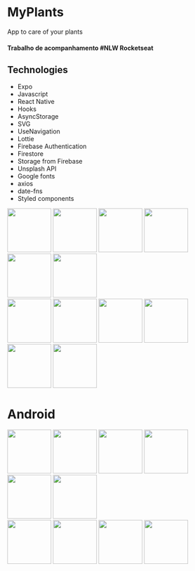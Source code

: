 # MyPlants
App to care of your plants
<html>
  <div>
    <h4>Trabalho de acompanhamento #NLW Rocketseat</h4>
    <div>
      <h2>Technologies</h2>
      <ul>
        <li>Expo</li>
        <li>Javascript</li>
        <li>React Native</li>
        <li>Hooks</li>
        <li>AsyncStorage</li>
        <li>SVG</li>
        <li>UseNavigation</li>
        <li>Lottie</li>
        <li>Firebase Authentication</li>
        <li>Firestore</li>
        <li>Storage from Firebase</li>
        <li>Unsplash API</li>
        <li>Google fonts</li>
        <li>axios</li>
        <li>date-fns</li>
        <li>Styled components</li>
      </ul>
    </div>
  </div>
<div class="row">
  <div class="column">
    <img src="https://user-images.githubusercontent.com/5294488/133345495-033a36d1-56ea-4a39-ad2c-04da24325c29.PNG" width="100">
    <img src="https://user-images.githubusercontent.com/5294488/133345759-0b1fcdf5-e313-4c75-a2f4-ccc4d65d785f.PNG" width="100">
    <img src="https://user-images.githubusercontent.com/5294488/133345785-3bb80b6d-1917-4a87-a78e-cbc2c7a9af64.PNG" width="100">
    <img src="https://user-images.githubusercontent.com/5294488/133345910-1f88c46d-ae67-4f37-a73e-373db39c3bce.PNG" width="100">
    <img src="https://user-images.githubusercontent.com/5294488/133346020-9485339b-4137-4534-bbbf-51248b3c8fab.PNG" width="100">
    <img src="https://user-images.githubusercontent.com/5294488/133346072-6b1023ac-4460-4fd1-a229-90dec1e6f5ea.PNG" width="100">
  </div>
  <div class="column">
    <img src="https://user-images.githubusercontent.com/5294488/133346145-8951789b-5e81-418a-b3a8-a076f13fda52.PNG" width="100">
    <img src="https://user-images.githubusercontent.com/5294488/133346226-10ccaf07-d630-469b-9bf3-93f89d9f2600.PNG" width="100">
    <img src="https://user-images.githubusercontent.com/5294488/133346285-6090c3ae-0265-4558-a6c9-cd727c02a399.PNG" width="100">
    <img src="https://user-images.githubusercontent.com/5294488/133346332-6953d461-7965-45f4-8d27-9728568a164b.PNG" width="100">
    <img src="https://user-images.githubusercontent.com/5294488/133346413-44319b29-7f65-4daf-b29d-40447256a7ec.PNG" width="100">
    <img src="https://user-images.githubusercontent.com/5294488/133346463-066d49cf-c0f6-479e-9372-c7489203c292.PNG" width="100">
  </div>
  <h1>Android</h1>
  <div class="column">
    <img src="https://user-images.githubusercontent.com/5294488/133347385-741c82a6-548b-4291-ba64-34f9723d1dd4.jpg" width="100">
    <img src="https://user-images.githubusercontent.com/5294488/133347552-10524be8-fca0-480a-9e4f-5bd5edcc1686.jpg" width="100">
    <img src="https://user-images.githubusercontent.com/5294488/133347610-e537fb18-b997-4515-acd0-5495da822df0.jpg" width="100">
    <img src="https://user-images.githubusercontent.com/5294488/133347678-a8b8d5fc-ab84-46fb-b52c-4b6c671c97f6.jpg" width="100">
    <img src="https://user-images.githubusercontent.com/5294488/133347750-5fb2fb41-9213-4627-941d-82b1a96fab7e.jpg" width="100">
    <img src="https://user-images.githubusercontent.com/5294488/133347822-163123aa-3d99-4fb3-a5db-e9460ab7a3cb.jpg" width="100">
  </div>
  <div class="column">
    <img src="https://user-images.githubusercontent.com/5294488/133347870-5f89d2d4-808f-43a8-b303-ff21b62b7c7d.jpg" width="100">
    <img src="https://user-images.githubusercontent.com/5294488/133347942-c38d6744-8f3d-4b11-bdbe-aabf3e18e5da.jpg" width="100">
    <img src="https://user-images.githubusercontent.com/5294488/133347994-806d25b1-7e89-4b08-b903-e602739e9731.jpg" width="100">
    <img src="https://user-images.githubusercontent.com/5294488/133348035-90226214-41ee-4387-aed0-cc6d569e0f31.jpg" width="100">
  </div>
</div>  
</html>
